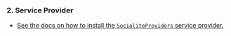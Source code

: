 ### 2. Service Provider

* [See the docs on how to install the `SocialiteProviders` service provider.](https://github.com/SocialiteProviders/Manager#2-service-provider)
